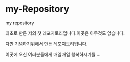 # my-Repository
my repository


최초로 만든 저의 첫 레포지토리입니다.이곳은 아무것도 없습니다.

다만 기념하기위해서 만든 레포지토리입니다.    

이곳에 오신 여러분들에게 매일매일 행복하시기를 ...

